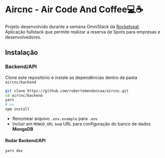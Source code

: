 # Aircnc - Air Code And Coffee💻☕️
Projeto desenvolvido durante a semana OmniStack da [Rocketseat](https://rocketseat.com.br/week-9/aulas). Aplicação fullstack que permite realizar a reserva de Spots para empresas e desenvolvedores.

## Instalação
### Backend/API
Clone este repositório e instale as dependências dentro da pasta `aircnc/backend`
```sh
git clone https://github.com/robertomendoncaa/aircnc.git
cd aircnc/backend
yarn
# ou
npm install
```
- Renomear arquivo `.env.example` para `.env`
- Incluir em ```MONGO_URL``` sua URL para configuração do banco de dados **MongoDB**
#### Rodar Backend/API
```
yarn dev
```